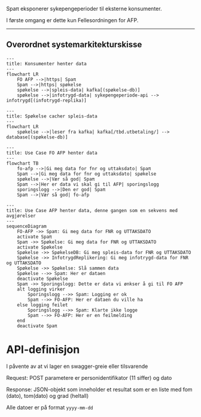 Spaπ eksponerer sykepengeperioder til eksterne konsumenter.

I første omgang er dette kun Fellesordningen for AFP.

---
Overordnet systemarkitekturskisse
---

```mermaid
---
title: Konsumenter henter data
---
flowchart LR
    FO AFP -->|https| Spaπ
    Spaπ -->|https| spøkelse
    spøkelse -->|spleis-data| kafka[(spøkelse-db)]
    spøkelse -->|infotrygd-data| sykepengeperiode-api --> infotrygd[(infotrygd-replika)]
```

```mermaid
---
title: Spøkelse cacher spleis-data
---
flowchart LR
    spøkelse -->|leser fra kafka| kafka[/tbd.utbetaling/] --> database[(spøkelse-db)]
```

```mermaid
---
title: Use Case FO AFP henter data 
---
flowchart TB
    fo-afp -->|Gi meg data for fnr og uttaksdato| Spaπ
    Spaπ -->|Gi meg data for fnr og uttaksdato| spøkelse
    spøkelse -->|Vær så god| Spaπ 
    Spaπ -->|Her er data vi skal gi til AFP| sporingslogg
    sporingslogg -->|Den er god| Spaπ 
    Spaπ -->|Vær så god| fo-afp
```

```mermaid
---
title: Use Case AFP henter data, denne gangen som en sekvens med avgjørelser
---
sequenceDiagram
    FO-AFP ->> Spaπ: Gi meg data for FNR og UTTAKSDATO
    activate Spaπ
    Spaπ ->> Spøkelse: Gi meg data for FNR og UTTAKSDATO
    activate Spøkelse
    Spøkelse ->> SpøkelseDB: Gi meg spleis-data for FNR og UTTAKSDATO
    Spøkelse ->> InfotrygdReplikering: Gi meg infotrygd-data for FNR og UTTAKSDATO
    Spøkelse ->> Spøkelse: Slå sammen data
    Spøkelse -->> Spaπ: Her er dataen
    deactivate Spøkelse
    Spaπ ->> Sporingslogg: Dette er data vi ønkser å gi til FO AFP
    alt logging virker
        Sporingslogg -->> Spaπ: Logging er ok
        Spaπ -->> FO-AFP: Her er dataen du ville ha
    else logging feilet
        Sporingslogg -->> Spaπ: Klarte ikke logge
        Spaπ -->> FO-AFP: Her er en feilmelding
    end
    deactivate Spaπ
```



# API-definisjon

I påvente av at vi lager en swagger-greie eller tilsvarende

Request:
POST
parametere er personidentifikator (11 siffer) og dato

Response: 
JSON-objekt som inneholder et resultat som er en liste med fom (dato), tom(dato) og grad (heltall)

Alle datoer er på format `yyyy-mm-dd`
